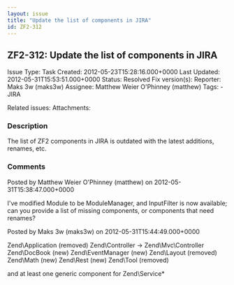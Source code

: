 ```yaml
---
layout: issue
title: "Update the list of components in JIRA"
id: ZF2-312
---
```


ZF2-312: Update the list of components in JIRA
----------------------------------------------

 Issue Type: Task Created: 2012-05-23T15:28:16.000+0000 Last Updated: 2012-05-31T15:53:51.000+0000 Status: Resolved Fix version(s): 
 Reporter:  Maks 3w (maks3w)  Assignee:  Matthew Weier O'Phinney (matthew)  Tags: - JIRA
 
 Related issues: 
 Attachments: 
### Description

The list of ZF2 components in JIRA is outdated with the latest additions, renames, etc.

 

 

### Comments

Posted by Matthew Weier O'Phinney (matthew) on 2012-05-31T15:38:47.000+0000

I've modified Module to be ModuleManager, and InputFilter is now available; can you provide a list of missing components, or components that need renames?

 

 

Posted by Maks 3w (maks3w) on 2012-05-31T15:44:49.000+0000

Zend\\Application (removed) Zend\\Controller -> Zend\\Mvc\\Controller Zend\\DocBook (new) Zend\\EventManager (new) Zend\\Layout (removed) Zend\\Math (new) Zend\\Rest (new) Zend\\Tool (removed)

and at least one generic component for Zend\\Service\*

 

 
